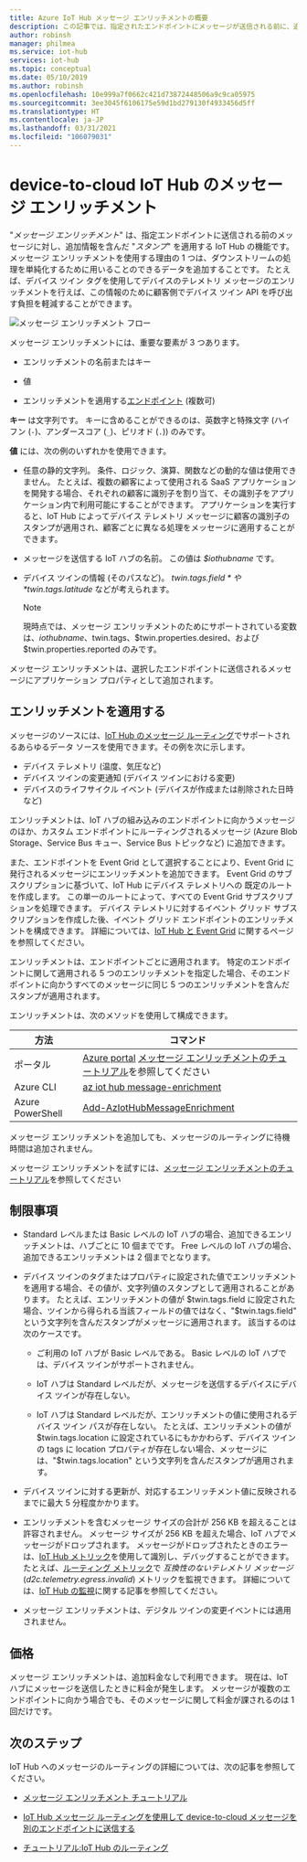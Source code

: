 ```yaml
---
title: Azure IoT Hub メッセージ エンリッチメントの概要
description: この記事では、指定されたエンドポイントにメッセージが送信される前に、追加の情報をメッセージにスタンプする機能を IoT Hub に付与する、メッセージ エンリッチメントについて説明します。
author: robinsh
manager: philmea
ms.service: iot-hub
services: iot-hub
ms.topic: conceptual
ms.date: 05/10/2019
ms.author: robinsh
ms.openlocfilehash: 10e999a7f0662c421d73872448506a9c9ca05975
ms.sourcegitcommit: 3ee3045f6106175e59d1bd279130f4933456d5ff
ms.translationtype: HT
ms.contentlocale: ja-JP
ms.lasthandoff: 03/31/2021
ms.locfileid: "106079031"
---
```

# <a name="message-enrichments-for-device-to-cloud-iot-hub-messages"></a>device-to-cloud IoT Hub のメッセージ エンリッチメント

"*メッセージ エンリッチメント*" は、指定エンドポイントに送信される前のメッセージに対し、追加情報を含んだ "*スタンプ*" を適用する IoT Hub の機能です。 メッセージ エンリッチメントを使用する理由の 1 つは、ダウンストリームの処理を単純化するために用いることのできるデータを追加することです。 たとえば、デバイス ツイン タグを使用してデバイスのテレメトリ メッセージのエンリッチメントを行えば、この情報のために顧客側でデバイス ツイン API を呼び出す負担を軽減することができます。

![メッセージ エンリッチメント フロー](./media/iot-hub-message-enrichments-overview/message-enrichments-flow.png)

メッセージ エンリッチメントには、重要な要素が 3 つあります。

* エンリッチメントの名前またはキー

* 値

* エンリッチメントを適用する[エンドポイント](iot-hub-devguide-endpoints.md) (複数可)

**キー** は文字列です。 キーに含めることができるのは、英数字と特殊文字 (ハイフン (`-`)、アンダースコア (`_`)、ピリオド (`.`)) のみです。

**値** には、次の例のいずれかを使用できます。

* 任意の静的文字列。 条件、ロジック、演算、関数などの動的な値は使用できません。 たとえば、複数の顧客によって使用される SaaS アプリケーションを開発する場合、それぞれの顧客に識別子を割り当て、その識別子をアプリケーション内で利用可能にすることができます。 アプリケーションを実行すると、IoT Hub によってデバイス テレメトリ メッセージに顧客の識別子のスタンプが適用され、顧客ごとに異なる処理をメッセージに適用することができます。

* メッセージを送信する IoT ハブの名前。 この値は *$iothubname* です。

* デバイス ツインの情報 (そのパスなど)。 *$twin.tags.field* や *$twin.tags.latitude* などが考えられます。

   > [!NOTE]
   > 現時点では、メッセージ エンリッチメントのためにサポートされている変数は、$iothubname、$twin.tags、$twin.properties.desired、および $twin.properties.reported のみです。

メッセージ エンリッチメントは、選択したエンドポイントに送信されるメッセージにアプリケーション プロパティとして追加されます。  

## <a name="applying-enrichments"></a>エンリッチメントを適用する

メッセージのソースには、[IoT Hub のメッセージ ルーティング](iot-hub-devguide-messages-d2c.md)でサポートされるあらゆるデータ ソースを使用できます。その例を次に示します。

* デバイス テレメトリ (温度、気圧など)
* デバイス ツインの変更通知 (デバイス ツインにおける変更)
* デバイスのライフサイクル イベント (デバイスが作成または削除された日時など)

エンリッチメントは、IoT ハブの組み込みのエンドポイントに向かうメッセージのほか、カスタム エンドポイントにルーティングされるメッセージ (Azure Blob Storage、Service Bus キュー、Service Bus トピックなど) に追加できます。

また、エンドポイントを Event Grid として選択することにより、Event Grid に発行されるメッセージにエンリッチメントを追加できます。 Event Grid のサブスクリプションに基づいて、IoT Hub にデバイス テレメトリへの 既定のルートを作成します。 この単一のルートによって、すべての Event Grid サブスクリプションを処理できます。 デバイス テレメトリに対するイベント グリッド サブスクリプションを作成した後、イベント グリッド エンドポイントのエンリッチメントを構成できます。 詳細については、[IoT Hub と Event Grid](iot-hub-event-grid.md) に関するページを参照してください。

エンリッチメントは、エンドポイントごとに適用されます。 特定のエンドポイントに関して適用される 5 つのエンリッチメントを指定した場合、そのエンドポイントに向かうすべてのメッセージに同じ 5 つのエンリッチメントを含んだスタンプが適用されます。

エンリッチメントは、次のメソッドを使用して構成できます。

| **方法** | **コマンド** |
| ----- | -----| 
| ポータル | [Azure portal](https://portal.azure.com) [メッセージ エンリッチメントのチュートリアル](tutorial-message-enrichments.md)を参照してください | 
| Azure CLI   | [az iot hub message-enrichment](/cli/azure/iot/hub/message-enrichment) |
| Azure PowerShell | [Add-AzIotHubMessageEnrichment](/powershell/module/az.iothub/add-aziothubmessageenrichment) |

メッセージ エンリッチメントを追加しても、メッセージのルーティングに待機時間は追加されません。

メッセージ エンリッチメントを試すには、[メッセージ エンリッチメントのチュートリアル](tutorial-message-enrichments.md)を参照してください

## <a name="limitations"></a>制限事項

* Standard レベルまたは Basic レベルの IoT ハブの場合、追加できるエンリッチメントは、ハブごとに 10 個までです。 Free レベルの IoT ハブの場合、追加できるエンリッチメントは 2 個までとなります。

* デバイス ツインのタグまたはプロパティに設定された値でエンリッチメントを適用する場合、その値が、文字列値のスタンプとして適用されることがあります。 たとえば、エンリッチメントの値が $twin.tags.field に設定された場合、ツインから得られる当該フィールドの値ではなく、"$twin.tags.field" という文字列を含んだスタンプがメッセージに適用されます。 該当するのは次のケースです。

   * ご利用の IoT ハブが Basic レベルである。 Basic レベルの IoT ハブでは、デバイス ツインがサポートされません。

   * IoT ハブは Standard レベルだが、メッセージを送信するデバイスにデバイス ツインが存在しない。

   * IoT ハブは Standard レベルだが、エンリッチメントの値に使用されるデバイス ツイン パスが存在しない。 たとえば、エンリッチメントの値が $twin.tags.location に設定されているにもかかわらず、デバイス ツインの tags に location プロパティが存在しない場合、メッセージには、"$twin.tags.location" という文字列を含んだスタンプが適用されます。 

* デバイス ツインに対する更新が、対応するエンリッチメント値に反映されるまでに最大 5 分程度かかります。

* エンリッチメントを含むメッセージ サイズの合計が 256 KB を超えることは許容されません。 メッセージ サイズが 256 KB を超えた場合、IoT ハブでメッセージがドロップされます。 メッセージがドロップされたときのエラーは、[IoT Hub メトリック](monitor-iot-hub-reference.md#metrics)を使用して識別し、デバッグすることができます。 たとえば、[ルーティング メトリック](monitor-iot-hub-reference.md#routing-metrics)で *互換性のないテレメトリ メッセージ* (*d2c.telemetry.egress.invalid*) メトリックを監視できます。 詳細については、[IoT Hub の監視](monitor-iot-hub.md)に関する記事を参照してください。

* メッセージ エンリッチメントは、デジタル ツインの変更イベントには適用されません。

## <a name="pricing"></a>価格

メッセージ エンリッチメントは、追加料金なしで利用できます。 現在は、IoT ハブにメッセージを送信したときに料金が発生します。 メッセージが複数のエンドポイントに向かう場合でも、そのメッセージに関して料金が課されるのは 1 回だけです。

## <a name="next-steps"></a>次のステップ

IoT Hub へのメッセージのルーティングの詳細については、次の記事を参照してください。

* [メッセージ エンリッチメント チュートリアル](tutorial-message-enrichments.md)

* [IoT Hub メッセージ ルーティングを使用して device-to-cloud メッセージを別のエンドポイントに送信する](iot-hub-devguide-messages-d2c.md)

* [チュートリアル:IoT Hub のルーティング](tutorial-routing.md)
